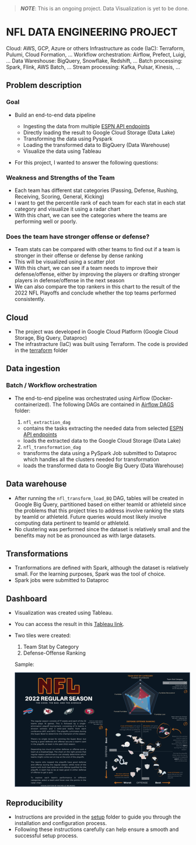 > ***NOTE***: This is an ongoing project. Data Visualization is yet to be done.
# NFL DATA ENGINEERING PROJECT
Cloud: AWS, GCP, Azure or others
Infrastructure as code (IaC): Terraform, Pulumi, Cloud Formation, ...
Workflow orchestration: Airflow, Prefect, Luigi, ...
Data Wareshouse: BigQuery, Snowflake, Redshift, ...
Batch processing: Spark, Flink, AWS Batch, ...
Stream processing: Kafka, Pulsar, Kinesis, ...

## **Problem description**

###  Goal
- Build an end-to-end data pipeline
  - Ingesting the data from multiple [ESPN API endpoints](https://gist.github.com/nntrn/ee26cb2a0716de0947a0a4e9a157bc1c)
  - Directly loading the result to Google Cloud Storage (Data Lake)
  - Transforming the data using Pyspark
  - Loading the transformed data to BigQuery (Data Warehouse)
  - Visualize the data using Tableau

- For this project, I wanted to answer the following questions:

 ### Weakness and Strengths of the Team

   - Each team has different stat categories (Passing, Defense, Rushing, Receiving, Scoring, General, Kicking)
   - I want to get the percentile rank of each team for each stat in each stat category and visualize it using a radar chart
   - With this chart, we can see the categories where the teams are performing well or poorly.
 
 ### Does the team have stronger offense or defense?

   - Team stats can be compared with other teams to find out if a team is stronger in their offense or defense by dense ranking
   - This will be visualized using a scatter plot
   - With this chart, we can see if a team needs to improve their defense/offense, either by improving the players or drafting stronger players in defense/offense in the next season
   - We can also compare the top rankers in this chart to the result of the 2022 NFL Playoffs and conclude whether the top teams performed consistently.

## **Cloud**

  - The project was developed in Google Cloud Platform (Google Cloud Storage, Big Query, Dataproc)
  - The infrastracture (IaC) was built using Terraform. The code is provided in the [terraform](./terraform) folder
  
## **Data ingestion**

### Batch / Workflow orchestration
  - The end-to-end pipeline was orchestrated using Airflow (Docker-containerized). The following DAGs are contained in [Airflow DAGS](./airflow/dags/) folder:
    1. `nfl_extraction_dag`
      - contains the tasks extracting the needed data from selected [ESPN API endpoints](https://gist.github.com/nntrn/ee26cb2a0716de0947a0a4e9a157bc1c)
      - loads the extracted data to the Google Cloud Storage (Data Lake)

    2. `nfl_transformation_dag`
      - transforms the data using a PySpark Job submitted to Dataproc which handles all the clusters needed for transformation
      - loads the transformed data to Google Big Query (Data Warehouse)

## **Data warehouse**
  - After running the `nfl_transform_load_BQ` DAG, tables will be created in Google Big Query, partitioned based on either teamId or athleteId since the problems that this project tries to address involve ranking the stats by teamId or athleteId. Future queries would most likely involve computing data pertinent to teamId or athleteId.
  - No clustering was performed since the dataset is relatively small and the benefits may not be as pronounced as with large datasets.

## **Transformations**
  - Tranformations are defined with Spark, although the dataset is relatively small. For the learning purposes, Spark was the tool of choice.
  - Spark jobs were submitted to Dataproc 

## **Dashboard**
  - Visualization was created using Tableau.
  - You can access the result in this [Tableau link](https://public.tableau.com/app/profile/rachelle.belmoro/viz/NFL2022RegularSeasonStats/NFLDashboard?publish=yes). 
  - Two tiles were created:

    1. Team Stat by Category
    2. Defense-Offense Ranking

    Sample:

    ![](./setup/images/2023-05-01-17-02-36.png)

## **Reproducibility**
 - Instructions are provided in the [setup](./setup) folder to guide you through the installation and configuration process. 
 - Following these instructions carefully can help ensure a smooth and successful setup process.

